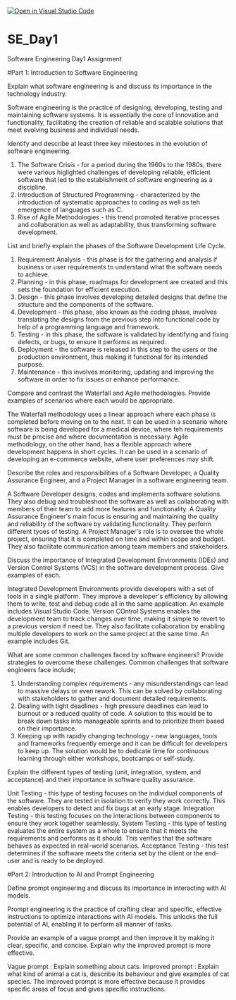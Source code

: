[![Open in Visual Studio Code](https://classroom.github.com/assets/open-in-vscode-2e0aaae1b6195c2367325f4f02e2d04e9abb55f0b24a779b69b11b9e10269abc.svg)](https://classroom.github.com/online_ide?assignment_repo_id=18925334&assignment_repo_type=AssignmentRepo)
# SE_Day1
Software Engineering Day1 Assignment

#Part 1: Introduction to Software Engineering

Explain what software engineering is and discuss its importance in the technology industry.

Software engineering is the practice of designing, developing, testing and maintaining software systems. It is essentially the core of innovation and functionality, facilitating the creation of reliable and scalable solutions that meet evolving business and individual needs.


Identify and describe at least three key milestones in the evolution of software engineering.

1. The Software Crisis - for a period during the 1960s to the 1980s, there were various higlighted challenges of developing reliable, efficient software that led to the establishment of software engineering as a discipline.
2. Introduction of Structured Programming - characterized by the introduction of systematic approaches to coding as well as teh emergence of languages such as C.
3. Rise of Agile Methodologies - this trend promoted iterative processes and collaboration as well as adaptability, thus transforming software development.



List and briefly explain the phases of the Software Development Life Cycle.

1. Requirement Analysis - this phase is for the gathering and analysis if business or user requirements to understand what the software needs to achieve.
2. Planning - in this phase, roadmaps for development are created and this sets the foundation for efficient execution.
3. Design - this phase involves developing detailed designs that define the structure and the components of the software.
4. Development - this phase, also known as the coding phase, involves translating the designs from the previous step into functional code by help of a programming language and framework.
5. Testing - in this phase, the software is validated by identifying and fixing defects, or bugs, to ensure it performs as required.
6. Deployment - the software is released in this step to the users or the production environment, thus making it functional for its intended purpose.
7. Maintenance - this involves monitoring, updating and improving the software in order to fix issues or enhance performance.



Compare and contrast the Waterfall and Agile methodologies. Provide examples of scenarios where each would be appropriate.

The Waterfall methodology uses a linear approach where each phase is completed before moving on to the next. It can be used in a scenario where software is being developed for a medical device, where teh requirements must be precise and where documentation is necessary.
Agile methodology, on the other hand, has a flexible approach where development happens in short cycles. It can be used in a scenario of developing an e-commerce website, where user preferences may shift. 



Describe the roles and responsibilities of a Software Developer, a Quality Assurance Engineer, and a Project Manager in a software engineering team.

A Software Developer designs, codes and implements software solutions. They also debug and troubleshoot the software as well as collaborating with members of their team to add more features and functionality.
A Quality Assurance Engineer's main focus is ensuring and maintaining the quality and reliability of the software by validating functionality. They perform different tyoes of testing.
A Project Manager's role is to oversee the whole project, ensuring that it is completed on time and within scope and budget. They also facilitate communication among team members and stakeholders.



Discuss the importance of Integrated Development Environments (IDEs) and Version Control Systems (VCS) in the software development process. Give examples of each.

Integrated Development Environments provide developers with a set of tools in a single platform. They improve a developer's efficiency by allowing them to write, test and debug code all in the same application. An example includes Visual Studio Code.
Version COntrol Systems enables the development team to track changes over time, making it simple to revert to a previous version if need be. They also facilitate collaboration by enabling multiple developers to work on the same project at the same time. An example includes Git.



What are some common challenges faced by software engineers? Provide strategies to overcome these challenges.
Common challenges that software engineers face include;
1. Understanding complex requirements - any misunderstandings can lead to massive delays or even rework. This can be solved by collaborating with stakeholders to gather and document detailed requirements.
2. Dealing with tight deadlines - high pressure deadlines can lead to burnout or a reduced quality of code. A solution to this would be to break down tasks into manageable sprints and to prioritize them based on their importance.
3. Keeping up with rapidly changing technology - new languages, tools and frameworks frequently emerge and it can be difficult for developers to keep up. The solution would be to dedicate time for continuous learning through either workshops, bootcamps or self-study.



Explain the different types of testing (unit, integration, system, and acceptance) and their importance in software quality assurance.

Unit Testing - this type of testing focuses on the individual components of the software. They are tested in isolation to verify they work correctly. This enables developers to detect and fix bugs at an early stage.
Integration Testing - this testing focuses on the interactions between components to ensure they work together seamlessly.
System Testing - this type of testing evaluates the entire system as a whole to ensure that it meets the requirements and performs as it should. This verifies that the software behaves as expected in real-world scenarios.
Acceptance Testing - this test determines if the software meets the criteria set by the client or the end-user and is ready to be deployed.



#Part 2: Introduction to AI and Prompt Engineering


Define prompt engineering and discuss its importance in interacting with AI models.

Prompt engineering is the practice of crafting clear and specific, effective instructions to optimize interactions with AI models. This unlocks the full potential of AI, enabling it to perform all manner of tasks.



Provide an example of a vague prompt and then improve it by making it clear, specific, and concise. Explain why the improved prompt is more effective.

Vague prompt : Explain something about cats.
Improved prompt : Explain what kind of animal a cat is, describe its behaviour and give examples of cat species.
The improved prompt is more effective because it provides specific areas of focus and gives specific instructions.

